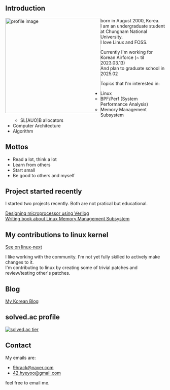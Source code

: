 ## Introduction

<img style="float: left;" src="https://user-images.githubusercontent.com/50040414/120915952-a5691280-c6e1-11eb-9609-75feacd0cbe5.jpg" alt="profile image" width="300"/>

born in August 2000, Korea.  
I am an undergraduate student at Chungnam National University.  
I love Linux and FOSS.  

Currently I'm working for Korean Airforce (~ til 2023.03.13)  
And plan to graduate school in 2025.02  

Topics that I'm interested in:  
  - Linux
    - BPF/Perf (System Performance Analysis)
    - Memory Management Subsystem
    - SL[AUO]B allocators
  - Computer Architecture
  - Algorithm

## Mottos
- Read a lot, think a lot
- Learn from others
- Start small
- Be good to others and myself

## Project started recently
I started two projects recently. Both are not pratical but educational.  

[Designing microprocessor using Verilog](https://github.com/hygoni/mips-microprocessor-design)  
[Writing book about Linux Memory Management Subsystem](https://github.com/hygoni/inside-linux-mm)  

## My contributions to linux kernel
[See on linux-next](https://git.kernel.org/pub/scm/linux/kernel/git/next/linux-next.git/log/?qt=grep&q=42.hyeyoo%40gmail.com)

I like working with the community. I'm not yet fully skilled to actively make changes to it.  
I'm contributing to linux by creating some of trivial patches and review/testing other's patches.  

## Blog
[My Korean Blog](https://hyeyoo.com)  

## solved.ac profile
[![solved.ac tier](http://mazassumnida.wtf/api/v2/generate_badge?boj=hygoni)](https://solved.ac/hygoni)

## Contact

My emails are:
  - 9hrack@naver.com
  - 42.hyeyoo@gmail.com

feel free to email me.
